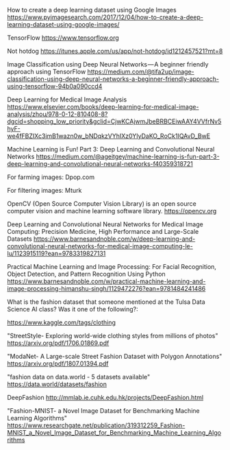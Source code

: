 
How to create a deep learning dataset using Google Images
https://www.pyimagesearch.com/2017/12/04/how-to-create-a-deep-learning-dataset-using-google-images/

TensorFlow
https://www.tensorflow.org

Not hotdog
https://itunes.apple.com/us/app/not-hotdog/id1212457521?mt=8

Image Classification using Deep Neural Networks — A beginner friendly approach using TensorFlow
https://medium.com/@tifa2up/image-classification-using-deep-neural-networks-a-beginner-friendly-approach-using-tensorflow-94b0a090ccd4

Deep Learning for Medical Image Analysis
https://www.elsevier.com/books/deep-learning-for-medical-image-analysis/zhou/978-0-12-810408-8?dgcid=shopping_low_priority&gclid=CjwKCAjwmJbeBRBCEiwAAY4VVfrNv5hyF-we4fFBZIXc3imB1wazn0w_bNDqkzVYhIXz0YIyDaKO_RoCk1IQAvD_BwE

Machine Learning is Fun! Part 3: Deep Learning and Convolutional Neural Networks
https://medium.com/@ageitgey/machine-learning-is-fun-part-3-deep-learning-and-convolutional-neural-networks-f40359318721

For farming images:
Dpop.com

For filtering images:
Mturk

OpenCV (Open Source Computer Vision Library) is an open source computer vision and machine learning software library. 
https://opencv.org

Deep Learning and Convolutional Neural Networks for Medical Image Computing: Precision Medicine, High Performance and Large-Scale Datasets
https://www.barnesandnoble.com/w/deep-learning-and-convolutional-neural-networks-for-medical-image-computing-le-lu/1123915119?ean=9783319827131

Practical Machine Learning and Image Processing: For Facial Recognition, Object Detection, and Pattern Recognition Using Python
https://www.barnesandnoble.com/w/practical-machine-learning-and-image-processing-himanshu-singh/1129472276?ean=9781484241486


What is the fashion dataset that someone mentioned at the Tulsa Data Science AI class?
Was it one of the following?:

https://www.kaggle.com/tags/clothing

"StreetStyle- Exploring world-wide clothing styles from millions of photos"
https://arxiv.org/pdf/1706.01869.pdf

"ModaNet- A Large-scale Street Fashion Dataset with Polygon Annotations"
https://arxiv.org/pdf/1807.01394.pdf

"fashion data on data.world - 5 datasets available"
https://data.world/datasets/fashion

DeepFashion
http://mmlab.ie.cuhk.edu.hk/projects/DeepFashion.html

"Fashion-MNIST- a Novel Image Dataset for Benchmarking Machine Learning
Algorithms"
https://www.researchgate.net/publication/319312259_Fashion-MNIST_a_Novel_Image_Dataset_for_Benchmarking_Machine_Learning_Algorithms





